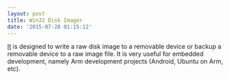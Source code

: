 ```yaml
---
layout: post
title: Win32 Disk Imager
date: '2015-07-28 01:15:12'
---
```


[It](http://sourceforge.net/projects/win32diskimager/) is designed to write a raw disk image to a removable device or backup a removable device to a raw image file. It is very useful for embedded development, namely Arm development projects (Android, Ubuntu on Arm, etc).
